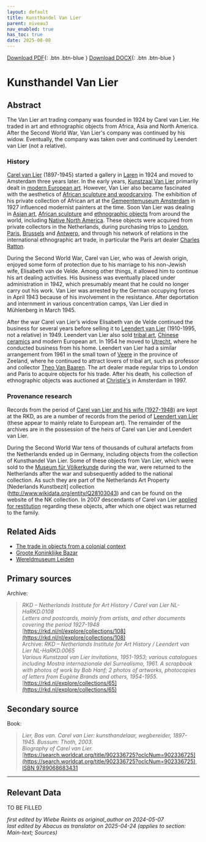 ```yaml
---
layout: default
title: Kunsthandel Van Lier
parent: niveau3
nav_enabled: true
has_toc: true
date: 2025-08-08
--- 
```



[Download PDF](https://raw.githubusercontent.com/colonial-heritage/research-guides-dev/refs/heads/main/EXPORTS/PDF/niveau3/English/KunsthandelVanLier.pdf){: .btn .btn-blue }     [Download DOCX](https://raw.githubusercontent.com/colonial-heritage/research-guides-dev/refs/heads/main/EXPORTS/DOCX/niveau3/English/KunsthandelVanLier.docx){: .btn .btn-blue }


# Kunsthandel Van Lier


## Abstract

The Van Lier art trading company was founded in 1924 by Carel van Lier. He traded in art and ethnographic objects from Africa, Asia and North America. After the Second World War, Van Lier's company was continued by his widow. Eventually, the company was taken over and continued by Leendert van Lier (not a relative).

### History

[Carel van Lier](https://www.wikidata.org/entity/Q2531642) (1897-1945) started a gallery in [Laren](https://sws.geonames.org/2751874) in 1924 and moved to Amsterdam three years later. In the early years, [Kunstzaal Van Lier](https://www.wikidata.org/entity/Q87665942) primarily dealt in [modern European art](http://vocab.getty.edu/aat/300264736). However, Van Lier also became fascinated with the aesthetics of [African sculpture and woodcarving](http://vocab.getty.edu/aat/300108572). The exhibition of his private collection of African art at the [Gemeentemuseum Amsterdam](https://www.wikidata.org/entity/Q9243350) in 1927 influenced modernist painters at the time. Soon Van Lier was dealing in [Asian art](https://www.wikidata.org/entity/Q3399573), [African sculpture](http://vocab.getty.edu/aat/300108572) and [ethnographic objects](http://vocab.getty.edu/aat/300234108) from around the world, including [Native North America](https://hdl.handle.net/20.500.11840/termmaster10075993). These objects were acquired from private collectors in the Netherlands, during purchasing trips to [London](https://sws.geonames.org/2643743), [Paris](https://sws.geonames.org/2988507), [Brussels](https://sws.geonames.org/2800866) and [Antwerp](https://sws.geonames.org/2803138), and through his network of relations in the international ethnographic art trade, in particular the Paris art dealer [Charles Ratton](https://www.wikidata.org/entity/Q15220243). 

During the Second World War, Carel van Lier, who was of Jewish origin, enjoyed some form of protection due to his marriage to his non-Jewish wife, Elisabeth van de Velde. Among other things, it allowed him to continue his art dealing activities. His business was eventually placed under administration in 1942, which presumably meant that he could no longer carry out his work. Van Lier was arrested by the German occupying forces in April 1943 because of his involvement in the resistance. After deportation and internment in various concentration camps, Van Lier died in Mühlenberg in March 1945.

After the war Carel van Lier’s widow Elisabeth van de Velde continued the business for several years before selling it to [Leendert van Lier](https://www.wikidata.org/entity/Q24188979) (1910-1995, not a relative) in 1949. Leendert van Lier also sold [tribal art](http://vocab.getty.edu/aat/300343731), [Chinese ceramics](http://vocab.getty.edu/aat/300018504) and modern European art. In 1954 he moved to [Utrecht](https://sws.geonames.org/2745912), where he conducted business from his home. Leendert van Lier had a similar arrangement from 1961 in the small town of [Veere](https://sws.geonames.org/2745739) in the province of Zeeland, where he continued to attract lovers of tribal art, such as professor and collector [Theo Van Baaren](https://www.wikidata.org/entity/Q1923049). The art dealer made regular trips to London and Paris to acquire objects for his trade. After his death, his collection of ethnographic objects was auctioned at [Christie's](https://www.wikidata.org/entity/Q503176) in Amsterdam in 1997.

### Provenance research

Records from the period of [Carel van Lier and his wife (1927-1948)](https://rkd.nl/collections/108) are kept at the RKD, as are a number of records from the period of [Leendert van Lier](https://rkd.nl/collections/65) (these appear to mainly relate to European art). The remainder of the archives are in the possession of the heirs of Carel van Lier and Leendert van Lier.

During the Second World War tens of thousands of cultural artefacts from the Netherlands ended up in Germany, including objects from the collection of Kunsthandel Van Lier. Some of these objects from Van Lier, which were sold to the [Museum für Völkerkunde](http://www.wikidata.org/entity/Q1954571) during the war, were returned to the Netherlands after the war and subsequently added to the national collection. As such they are part of the Netherlands Art Property [Nederlands Kunstbezit] collection (http://www.wikidata.org/entity/Q28103043) and can be found on the website of the NK collection. In 2007  descendants of Carel van Lier [applied for restitution](https://www.restitutiecommissie.nl/advies/kunsthandel-van-lier/) regarding these objects, after which one object was returned to the family.


## Related Aids

 - [The trade in objects from a colonial context](niveau2/English/Trade_20240316.yml)  
 - [Groote Koninklijke Bazar](niveau3/English/KoninklijkeBazaar_2040503.yml)  
 - [Wereldmuseum Leiden](niveau3/English/WMLeiden_20240508.yml)  

## Primary sources

Archive:
  > *RKD – Netherlands Institute for Art History / Carel van Lier NL-HaRKD.0108*  
> _Letters and postcards, mainly from artists, and other documents covering the period 1927-1948_  
> [https://rkd.nl/nl/explore/collections/108](https://rkd.nl/nl/explore/collections/108)  
Archive:
  > *RKD – Netherlands Institute for Art History / Leendert van Lier NL-HaRKD.0065*  
> _Various Kunstzaal van Lier invitations, 1951-1953; various catalogues including Mostra internazionale del Surrealismo, 1961. A scrapbook with photos of work by Bob Hanf; 2 photos of artworks, photocopies of letters from Eugène Brands and others, 1954-1955._  
> [https://rkd.nl/explore/collections/65](https://rkd.nl/explore/collections/65)  
## Secondary source

Book:
  > *Lier, Bas van. Carel van Lier: kunsthandelaar, wegbereider, 1897-1945. Bussum: Thoth, 2003.*  
> _Biography of Carel van Lier._  
> [https://search.worldcat.org/title/902336725?oclcNum=902336725](https://search.worldcat.org/title/902336725?oclcNum=902336725), [ISBN 9789068683431](https://isbnsearch.org/isbn/9789068683431)  


---
## Relevant Data 
TO BE FILLED

_first edited by Wiebe Reints as original_author on 2024-05-07_  
_last edited by Abacus as translator on 2025-04-24
        (applies to section: Main-text; Sources)_
        